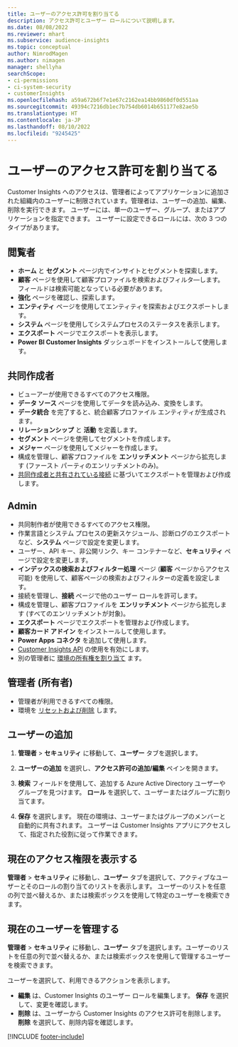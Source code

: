 ```yaml
---
title: ユーザーのアクセス許可を割り当てる
description: アクセス許可とユーザー ロールについて説明します。
ms.date: 08/08/2022
ms.reviewer: mhart
ms.subservice: audience-insights
ms.topic: conceptual
author: NimrodMagen
ms.author: nimagen
manager: shellyha
searchScope:
- ci-permissions
- ci-system-security
- customerInsights
ms.openlocfilehash: a59a672b6f7e1e67c2162ea14bb9860df0d551aa
ms.sourcegitcommit: 49394c7216db1ec7b754db6014b651177e82ae5b
ms.translationtype: HT
ms.contentlocale: ja-JP
ms.lasthandoff: 08/10/2022
ms.locfileid: "9245425"
---
```

# <a name="assign-user-permissions"></a>ユーザーのアクセス許可を割り当てる

Customer Insights へのアクセスは、管理者によってアプリケーションに追加された組織内のユーザーに制限されています。管理者は、ユーザーの追加、編集、削除を実行できます。 ユーザーには、単一のユーザー、グループ、またはアプリケーションを指定できます。 ユーザーに設定できるロールには、次の 3 つのタイプがあります。

## <a name="viewer"></a>閲覧者

- **ホーム** と **セグメント** ページ内でインサイトとセグメントを探索します。
- **顧客** ページを使用して顧客プロファイルを検索およびフィルタ―します。 フィールドは検索可能となっている必要があります。
- **強化** ページを確認し、探索します。
- **エンティティ** ページを使用してエンティティを探索およびエクスポートします。
- **システム** ページを使用してシステムプロセスのステータスを表示します。
- **エクスポート** ページでエクスポートを表示します。
- **Power BI Customer Insights** ダッシュボードをインストールして使用します。

## <a name="contributor"></a>共同作成者

- ビューアーが使用できるすべてのアクセス権限。
- **データ ソース** ページを使用してデータを読み込み、変換をします。
- **データ統合** を完了すると、統合顧客プロファイル エンティティが生成されます。
- **リレーションシップ** と **活動** を定義します。
- **セグメント** ページを使用してセグメントを作成します。
- **メジャー** ページを使用してメジャーを作成します。
- 構成を管理し、顧客プロファイルを **エンリッチメント** ページから拡充します (ファースト パーティのエンリッチメントのみ)。
- [共同作成者と共有されている接続](connections.md#allow-contributors-to-use-a-connection-for-exports) に基づいてエクスポートを管理および作成します。

## <a name="admin"></a>Admin

- 共同制作者が使用できるすべてのアクセス権限。
- 作業言語とシステム プロセスの更新スケジュール、診断ログのエクスポートなど、**システム** ページで設定を変更します。
- ユーザー、API キー、非公開リンク、キー コンテナーなど、**セキュリティ** ページで設定を変更します。
- **インデックスの検索およびフィルター処理** ページ (**顧客** ページからアクセス可能) を使用して、顧客ページの検索およびフィルターの定義を設定します。
- 接続を管理し、**接続** ページで他のユーザー ロールを許可します。
- 構成を管理し、顧客プロファイルを **エンリッチメント** ページから拡充します (すべてのエンリッチメントが対象)。
- **エクスポート** ページでエクスポートを管理および作成します。
- **顧客カード アドイン** をインストールして使用します。
- **Power Apps コネクタ** を追加して使用します。
- [Customer Insights API](apis.md) の使用を有効にします。
- 別の管理者に [環境の所有権を割り当て](manage-environments.md#change-the-owner-of-an-environment) ます。

## <a name="admin-owner"></a>管理者 (所有者)

- 管理者が利用できるすべての権限。
- 環境を [リセットおよび削除](manage-environments.md#reset-an-existing-environment-preview) します。

## <a name="add-users"></a>ユーザーの追加

1. **管理者** > **セキュリティ** に移動して、**ユーザー** タブを選択します。

1. **ユーザーの追加** を選択し、**アクセス許可の追加/編集** ペインを開きます。

1. **検索** フィールドを使用して、追加する Azure Active Directory ユーザーやグループを見つけます。 **ロール** を選択して、ユーザーまたはグループに割り当てます。

1. **保存** を選択します。 現在の環境は、ユーザーまたはグループのメンバーと自動的に共有されます。 ユーザーは Customer Insights アプリにアクセスして、指定された役割に従って作業できます。

## <a name="view-current-permissions"></a>現在のアクセス権限を表示する

**管理者** > **セキュリティ** に移動し、**ユーザー** タブを選択して、アクティブなユーザーとそのロールの割り当てのリストを表示します。 ユーザーのリストを任意の列で並べ替えるか、または検索ボックスを使用して特定のユーザーを検索できます。

## <a name="manage-current-users"></a>現在のユーザーを管理する

**管理者** > **セキュリティ** に移動し、**ユーザー** タブを選択します。ユーザーのリストを任意の列で並べ替えるか、または検索ボックスを使用して管理するユーザーを検索できます。

ユーザーを選択して、利用できるアクションを表示します。

- **編集** は、Customer Insights のユーザー ロールを編集します。 **保存** を選択して、変更を確認します。
- **削除** は、ユーザーから Customer Insights のアクセス許可を削除します。 **削除** を選択して、削除内容を確認します。

[!INCLUDE [footer-include](includes/footer-banner.md)]
